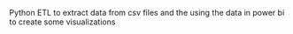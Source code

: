 Python ETL to extract data from csv files and the using the data in power bi to create some visualizations
